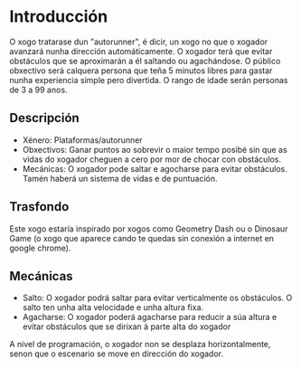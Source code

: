 # Introducción
O xogo tratarase dun "autorunner", é dicir, un xogo no que o xogador avanzará nunha dirección automáticamente. O xogador terá que evitar obstáculos que se aproximarán a él saltando ou agachándose. O público obxectivo será calquera persona que teña 5 minutos libres para gastar nunha experiencia simple pero divertida. O rango de idade serán personas de 3 a 99 anos.

## Descripción
+ Xénero: Plataformas/autorunner
+ Obxectivos: Ganar puntos ao sobrevir o maior tempo posibé sin que as vidas do xogador cheguen a cero por mor de chocar con obstáculos.
+ Mecánicas: O xogador pode saltar e agocharse para evitar obstáculos. Tamén haberá un sistema de vidas e de puntuación.

## Trasfondo
Este xogo estaría inspirado por xogos como Geometry Dash ou o Dinosaur Game (o xogo que aparece cando te quedas sin conexión a internet en google chrome).

## Mecánicas
+ Salto: O xogador podrá saltar para evitar verticalmente os obstáculos. O salto ten unha alta velocidade e unha altura fixa.
+ Agacharse: O xogador poderá agacharse para reducir a súa altura e evitar obstáculos que se dirixan á parte alta do xogador

A nivel de programación, o xogador non se desplaza horizontalmente, senon que o escenario se move en dirección do xogador.